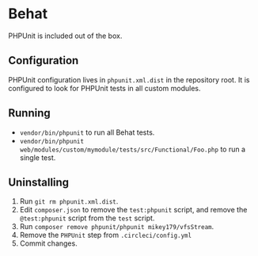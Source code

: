 Behat
=====
PHPUnit is included out of the box.

Configuration
-------------
PHPUnit configuration lives in `phpunit.xml.dist` in the repository root.  It is configured to look for PHPUnit tests in all custom modules.

Running
-------
* `vendor/bin/phpunit` to run all Behat tests.
* `vendor/bin/phpunit web/modules/custom/mymodule/tests/src/Functional/Foo.php` to run a single test.

Uninstalling
------------
1. Run `git rm phpunit.xml.dist`.
2. Edit `composer.json` to remove the `test:phpunit` script, and remove the `@test:phpunit` script from the `test` script.
3. Run `composer remove phpunit/phpunit mikey179/vfsStream`.
4. Remove the `PHPUnit` step from `.circleci/config.yml`
4. Commit changes.
